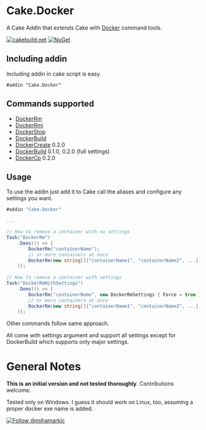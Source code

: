 # Cake.Docker

A Cake AddIn that extends Cake with [Docker](https://www.docker.com/) command tools.

[![cakebuild.net](https://img.shields.io/badge/WWW-cakebuild.net-blue.svg)](http://cakebuild.net/)
[![NuGet](https://img.shields.io/nuget/v/Cake.Docker.svg)](https://www.nuget.org/packages/Cake.Docker)

## Including addin
Including addin in cake script is easy.
```
#addin "Cake.Docker"
```
## Commands supported

- [DockerRm](https://docs.docker.com/engine/reference/commandline/rm/)
- [DockerRmi](https://docs.docker.com/engine/reference/commandline/rmi/)
- [DockerStop](https://docs.docker.com/engine/reference/commandline/stop/)
- [DockerBuild](https://docs.docker.com/engine/reference/commandline/build/)
- [DockerCreate](https://docs.docker.com/engine/reference/commandline/create/) 0.2.0
- [DockerBuild](https://docs.docker.com/engine/reference/commandline/build/) 0.1.0, 0.2.0 (full settings)
- [DockerCp](https://docs.docker.com/engine/reference/commandline/cp/) 0.2.0

## Usage

To use the addin just add it to Cake call the aliases and configure any settings you want.

```csharp
#addin "Cake.Docker"

...

// How to remove a container with no settings
Task("DockerRm")
	.Does(() => {
		DockerRm("containerName");
		// or more containers at once
		DockerRm(new string[]{"containerName1", "containerName2", ...});
	)};
	
// How to remove a container with settings
Task("DockerRmWithSettings")
	.Does(() => {
		DockerRm("containerName", new DockerRmSettings { Force = true });
		// or more containers at once
		DockerRm(new string[]{"containerName1", "containerName2", ...}, new DockerRmSettings { Force = true });
	)};
```
Other commands follow same approach.

All come with settings argument and support all settings except for DockerBuild which supports only major settings.
# General Notes
**This is an initial version and not tested thoroughly**.
Contributions welcome.

Tested only on Windows. I guess it should work on Linux, too, assuming a proper docker exe name is added.

[![Follow @mihamarkic](https://img.shields.io/badge/Twitter-Follow%20%40mihamarkic-blue.svg)](https://twitter.com/intent/follow?screen_name=mihamarkic)
